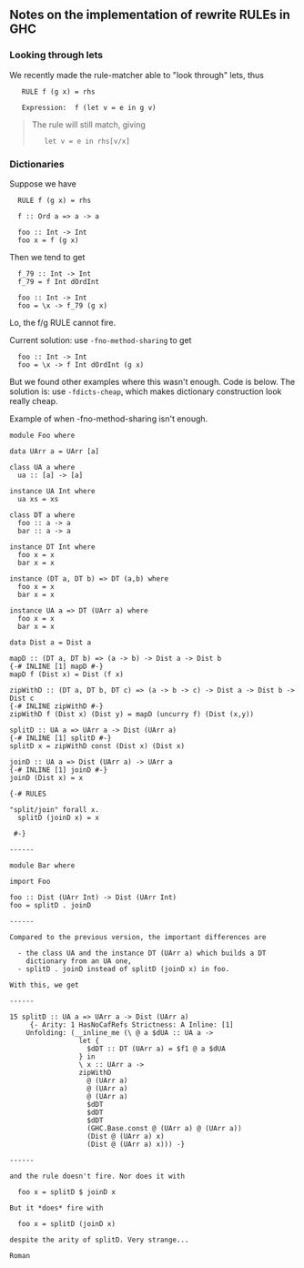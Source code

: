 ## Notes on the implementation of rewrite RULEs in GHC

### Looking through lets


We recently made the rule-matcher able to "look through" lets, thus

```wiki
   RULE f (g x) = rhs

   Expression:  f (let v = e in g v)
```

>
> The rule will still match, giving
>
> ```wiki
>    let v = e in rhs[v/x]
> ```

### Dictionaries


Suppose we have

```wiki
  RULE f (g x) = rhs

  f :: Ord a => a -> a

  foo :: Int -> Int
  foo x = f (g x)
```


Then we tend to get

```wiki
  f_79 :: Int -> Int
  f_79 = f Int dOrdInt

  foo :: Int -> Int
  foo = \x -> f_79 (g x)
```


Lo, the f/g RULE cannot fire. 


Current solution: use `-fno-method-sharing` to get

```wiki
  foo :: Int -> Int
  foo = \x -> f Int dOrdInt (g x)
```


But we found other examples where this wasn't enough.  Code is below.  The solution is: use `-fdicts-cheap`, which makes dictionary construction look really cheap.


Example of when -fno-method-sharing isn't enough.

```wiki
module Foo where

data UArr a = UArr [a]

class UA a where
  ua :: [a] -> [a]

instance UA Int where
  ua xs = xs

class DT a where
  foo :: a -> a
  bar :: a -> a

instance DT Int where
  foo x = x
  bar x = x

instance (DT a, DT b) => DT (a,b) where
  foo x = x
  bar x = x

instance UA a => DT (UArr a) where
  foo x = x
  bar x = x

data Dist a = Dist a

mapD :: (DT a, DT b) => (a -> b) -> Dist a -> Dist b
{-# INLINE [1] mapD #-}
mapD f (Dist x) = Dist (f x)

zipWithD :: (DT a, DT b, DT c) => (a -> b -> c) -> Dist a -> Dist b ->
Dist c
{-# INLINE zipWithD #-}
zipWithD f (Dist x) (Dist y) = mapD (uncurry f) (Dist (x,y))

splitD :: UA a => UArr a -> Dist (UArr a)
{-# INLINE [1] splitD #-}
splitD x = zipWithD const (Dist x) (Dist x)

joinD :: UA a => Dist (UArr a) -> UArr a
{-# INLINE [1] joinD #-}
joinD (Dist x) = x

{-# RULES

"split/join" forall x.
  splitD (joinD x) = x

 #-}

------

module Bar where

import Foo

foo :: Dist (UArr Int) -> Dist (UArr Int)
foo = splitD . joinD

------

Compared to the previous version, the important differences are

  - the class UA and the instance DT (UArr a) which builds a DT 
    dictionary from an UA one,
  - splitD . joinD instead of splitD (joinD x) in foo.

With this, we get

------

15 splitD :: UA a => UArr a -> Dist (UArr a)
     {- Arity: 1 HasNoCafRefs Strictness: A Inline: [1]
	Unfolding: (__inline_me (\ @ a $dUA :: UA a ->
				 let {
				   $dDT :: DT (UArr a) = $f1 @ a $dUA
				 } in
				 \ x :: UArr a ->
				 zipWithD
				   @ (UArr a)
				   @ (UArr a)
				   @ (UArr a)
				   $dDT
				   $dDT
				   $dDT
				   (GHC.Base.const @ (UArr a) @ (UArr a))
				   (Dist @ (UArr a) x)
				   (Dist @ (UArr a) x))) -}

------

and the rule doesn't fire. Nor does it with

  foo x = splitD $ joinD x

But it *does* fire with

  foo x = splitD (joinD x)

despite the arity of splitD. Very strange...

Roman
```